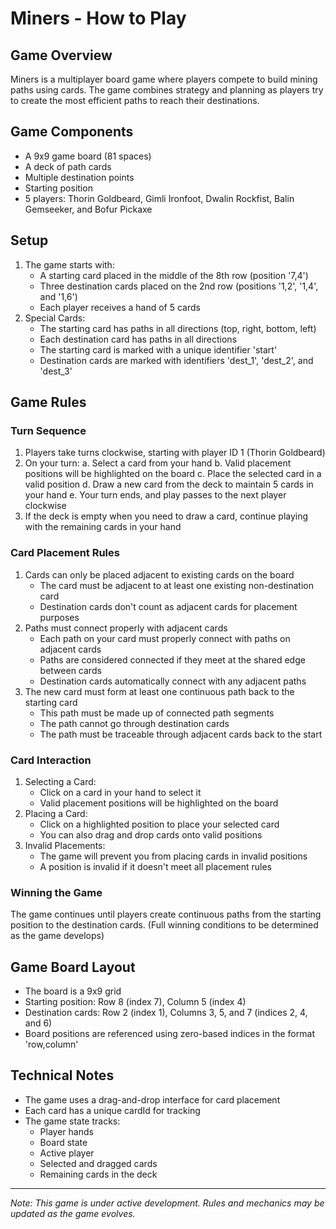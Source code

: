 # Miners - How to Play

## Game Overview
Miners is a multiplayer board game where players compete to build mining paths using cards. The game combines strategy and planning as players try to create the most efficient paths to reach their destinations.

## Game Components
- A 9x9 game board (81 spaces)
- A deck of path cards
- Multiple destination points
- Starting position
- 5 players: Thorin Goldbeard, Gimli Ironfoot, Dwalin Rockfist, Balin Gemseeker, and Bofur Pickaxe

## Setup
1. The game starts with:
   - A starting card placed in the middle of the 8th row (position '7,4')
   - Three destination cards placed on the 2nd row (positions '1,2', '1,4', and '1,6')
   - Each player receives a hand of 5 cards
2. Special Cards:
   - The starting card has paths in all directions (top, right, bottom, left)
   - Each destination card has paths in all directions
   - The starting card is marked with a unique identifier 'start'
   - Destination cards are marked with identifiers 'dest_1', 'dest_2', and 'dest_3'

## Game Rules

### Turn Sequence
1. Players take turns clockwise, starting with player ID 1 (Thorin Goldbeard)
2. On your turn:
   a. Select a card from your hand
   b. Valid placement positions will be highlighted on the board
   c. Place the selected card in a valid position
   d. Draw a new card from the deck to maintain 5 cards in your hand
   e. Your turn ends, and play passes to the next player clockwise
3. If the deck is empty when you need to draw a card, continue playing with the remaining cards in your hand

### Card Placement Rules
1. Cards can only be placed adjacent to existing cards on the board
   - The card must be adjacent to at least one existing non-destination card
   - Destination cards don't count as adjacent cards for placement purposes
2. Paths must connect properly with adjacent cards
   - Each path on your card must properly connect with paths on adjacent cards
   - Paths are considered connected if they meet at the shared edge between cards
   - Destination cards automatically connect with any adjacent paths
3. The new card must form at least one continuous path back to the starting card
   - This path must be made up of connected path segments
   - The path cannot go through destination cards
   - The path must be traceable through adjacent cards back to the start

### Card Interaction
1. Selecting a Card:
   - Click on a card in your hand to select it
   - Valid placement positions will be highlighted on the board
2. Placing a Card:
   - Click on a highlighted position to place your selected card
   - You can also drag and drop cards onto valid positions
3. Invalid Placements:
   - The game will prevent you from placing cards in invalid positions
   - A position is invalid if it doesn't meet all placement rules

### Winning the Game
The game continues until players create continuous paths from the starting position to the destination cards. (Full winning conditions to be determined as the game develops)

## Game Board Layout
- The board is a 9x9 grid
- Starting position: Row 8 (index 7), Column 5 (index 4)
- Destination cards: Row 2 (index 1), Columns 3, 5, and 7 (indices 2, 4, and 6)
- Board positions are referenced using zero-based indices in the format 'row,column'

## Technical Notes
- The game uses a drag-and-drop interface for card placement
- Each card has a unique cardId for tracking
- The game state tracks:
  - Player hands
  - Board state
  - Active player
  - Selected and dragged cards
  - Remaining cards in the deck

---
*Note: This game is under active development. Rules and mechanics may be updated as the game evolves.*
